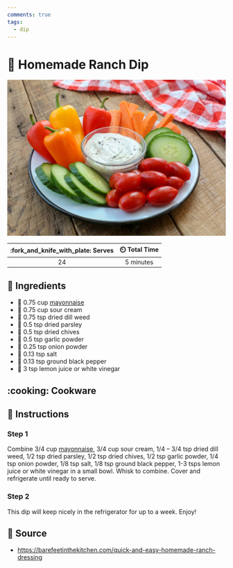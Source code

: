 ```yaml
---
comments: true
tags:
  - dip
---
```

# :rice: Homemade Ranch Dip

![Homemade Ranch Dip](../assets/images/homemade-ranch-dip.jpg)

| :fork_and_knife_with_plate: Serves | :timer_clock: Total Time |
|:----------------------------------:|:-----------------------: |
| 24 | 5 minutes |

## :salt: Ingredients

- :egg: 0.75 cup [mayonnaise][1]
- :rice: 0.75 cup sour cream
- :seedling: 0.75 tsp dried dill weed
- :herb: 0.5 tsp dried parsley
- :herb: 0.5 tsp dried chives
- :garlic: 0.5 tsp garlic powder
- :onion: 0.25 tsp onion powder
- :salt: 0.13 tsp salt
- :salt: 0.13 tsp ground black pepper
- :lemon: 3 tsp lemon juice or white vinegar

## :cooking: Cookware

## :pencil: Instructions

### Step 1

Combine 3/4 cup [mayonnaise][1], 3/4 cup sour cream, 1/4 – 3/4 tsp dried dill weed, 1/2 tsp dried parsley, 1/2 tsp
dried chives, 1/2 tsp garlic powder, 1/4 tsp onion powder, 1/8 tsp salt, 1/8 tsp ground black pepper, 1-3 tsps lemon
juice or white vinegar in a small bowl. Whisk to combine. Cover and refrigerate until ready to serve.

### Step 2

This dip will keep nicely in the refrigerator for up to a week. Enjoy!

## :link: Source

- <https://barefeetinthekitchen.com/quick-and-easy-homemade-ranch-dressing>

[1]: <./mayonnaise.md>

